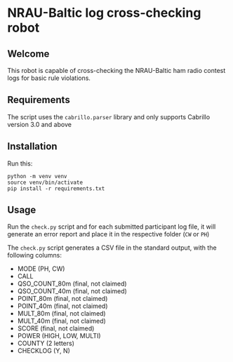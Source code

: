 # NRAU-Baltic log cross-checking robot

## Welcome

This robot is capable of cross-checking the NRAU-Baltic ham radio contest logs for basic 
rule violations.

## Requirements

The script uses the `cabrillo.parser` library and only supports Cabrillo version 3.0 and above

## Installation

Run this:

```
python -m venv venv
source venv/bin/activate
pip install -r requirements.txt
```

## Usage

Run the `check.py` script and for each submitted participant log file, it will generate an error
report and place it in the respective folder (`CW` or `PH`)

The `check.py` script generates a CSV file in the standard output, with the following columns:

* MODE (PH, CW)
* CALL
* QSO_COUNT_80m (final, not claimed)
* QSO_COUNT_40m (final, not claimed)
* POINT_80m (final, not claimed)
* POINT_40m (final, not claimed)
* MULT_80m (final, not claimed)
* MULT_40m (final, not claimed)
* SCORE (final, not claimed)
* POWER (HIGH, LOW, MULTI)
* COUNTY (2 letters)
* CHECKLOG (Y, N)
